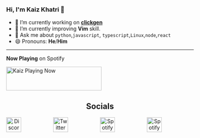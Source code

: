 ### Hi, I'm Kaiz Khatri 👋

<!-- info -->

- 🔭 I’m currently working on **[clickgen](https://github.com/ful1e5/clickgen)**
- 🤹 I’m currently improving **Vim** skill.
- 💬 Ask me about `python`,`javascript`, `typescript`,`Linux`,`node`,`react`
- 😄 Pronouns: **He**/**Him**

---

<!-- Now Playing -->

**Now Playing** on Spotify

<a href="https://kaiz.vercel.app/now-playing?open">
    <img src="https://kaiz.vercel.app/now-playing" width="256" height="64" alt="Kaiz Playing Now">
</a>

<h2 align="center">Socials</h2>
<!-- Socials -->

<div align="center" style="display: flex; justify-content: space-between;">
    <a href="https://discord.gg/2RjkTNK">
        <img src="https://github.com/ful1e5/ful1e5/blob/master/assets/Discord.svg" width="40" height="40" alt="Discord Server">
    </a>
    <a href="https://twitter.com/ful1e5">
        <img src="https://github.com/ful1e5/ful1e5/blob/master/assets/Twitter.svg" width="40" height="40" alt="Twitter">
    </a>
    <a href="https://open.spotify.com/user/kuabsnz43myhxext1652831e7?si=hVzfPDYbQe2r7Xnj3-UeHw">
        <img src="https://github.com/ful1e5/ful1e5/blob/master/assets/Spotify.svg" width="40" height="40" alt="Spotify Playlist">
    </a>
    <a href="https://www.twitch.tv/ful1e5">
        <img src="https://github.com/ful1e5/ful1e5/blob/master/assets/Twitch.svg" width="40" height="40" alt="Spotify Playlist">
    </a>
<div>
